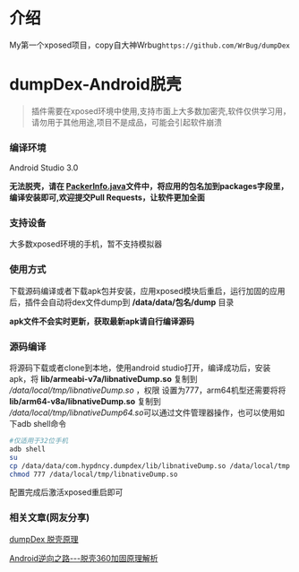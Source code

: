 # 介绍

My第一个xposed项目，copy自大神Wrbug`https://github.com/WrBug/dumpDex`

# dumpDex-Android脱壳

> 插件需要在xposed环境中使用,支持市面上大多数加密壳,软件仅供学习用，请勿用于其他用途,项目不是成品，可能会引起软件崩溃

### 编译环境

Android Studio 3.0

**无法脱壳，请在 [PackerInfo.java](app/src/main/java/com/hypdncy/dumpdex/PackerInfo.java#L31)文件中，将应用的包名加到packages字段里，编译安装即可,欢迎提交Pull Requests，让软件更加全面**

### 支持设备

大多数xposed环境的手机，暂不支持模拟器


### 使用方式

下载源码编译或者下载apk包并安装，应用xposed模块后重启，运行加固的应用后，插件会自动将dex文件dump到 **/data/data/包名/dump** 目录

**apk文件不会实时更新，获取最新apk请自行编译源码**

### 源码编译

将源码下载或者clone到本地，使用android studio打开，编译成功后，安装apk，将 **lib/armeabi-v7a/libnativeDump.so** 复制到 */data/local/tmp/libnativeDump.so* ，权限 设置为777，arm64机型还需要将将 **lib/arm64-v8a/libnativeDump.so** 复制到 */data/local/tmp/libnativeDump64.so*可以通过文件管理器操作，也可以使用如下adb shell命令

```bash
#仅适用于32位手机
adb shell
su
cp /data/data/com.hypdncy.dumpdex/lib/libnativeDump.so /data/local/tmp
chmod 777 /data/local/tmp/libnativeDump.so

```

配置完成后激活xposed重启即可



### 相关文章(网友分享)

[dumpDex 脱壳原理](http://liteng1220.com/blog/articles/dumpdex-principle/)

[Android逆向之路---脱壳360加固原理解析](https://juejin.im/post/5c1934226fb9a04a0b221c3c)
